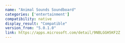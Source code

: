 ```yaml
---
name: "Animal Sounds Soundboard"
categories: ['entertainment']
compatibility: native
display_result: "Compatible"
version_from: "5.0.1.0"
link: https://apps.microsoft.com/detail/9NBLGGH5KF2Z
---
```

